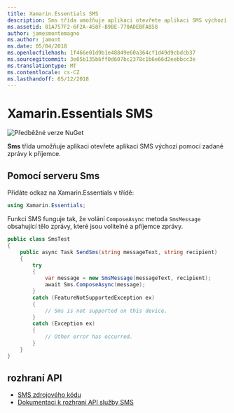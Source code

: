 ```yaml
---
title: Xamarin.Essentials SMS
description: Sms třída umožňuje aplikaci otevřete aplikaci SMS výchozí pomocí zadané zprávy k příjemce.
ms.assetid: 81A757F2-6F2A-458F-B9BE-770ADEBFAB58
author: jamesmontemagno
ms.author: jamont
ms.date: 05/04/2018
ms.openlocfilehash: 1f466e01d9b1e48849e60a364cf1d49d9cbdcb37
ms.sourcegitcommit: 3e05b135b6ff0d607bc2378c1b6e66d2eebbcc3e
ms.translationtype: MT
ms.contentlocale: cs-CZ
ms.lasthandoff: 05/12/2018
---
```

# <a name="xamarinessentials-sms"></a>Xamarin.Essentials SMS

![Předběžné verze NuGet](~/media/shared/pre-release.png)

**Sms** třída umožňuje aplikaci otevřete aplikaci SMS výchozí pomocí zadané zprávy k příjemce.

## <a name="using-sms"></a>Pomocí serveru Sms

Přidáte odkaz na Xamarin.Essentials v třídě:

```csharp
using Xamarin.Essentials;
```

Funkci SMS funguje tak, že volání `ComposeAsync` metoda `SmsMessage` obsahující tělo zprávy, které jsou volitelné a příjemce zprávy.

```csharp
public class SmsTest
{
    public async Task SendSms(string messageText, string recipient)
    {
        try
        {
            var message = new SmsMessage(messageText, recipient);
            await Sms.ComposeAsync(message);
        }
        catch (FeatureNotSupportedException ex)
        {
            // Sms is not supported on this device.
        }
        catch (Exception ex)
        {
            // Other error has occurred.
        }
    }
}
```

## <a name="api"></a>rozhraní API

- [SMS zdrojového kódu](https://github.com/xamarin/Essentials/tree/master/Xamarin.Essentials/Sms)
- [Dokumentaci k rozhraní API služby SMS](xref:Xamarin.Essentials.Sms)
